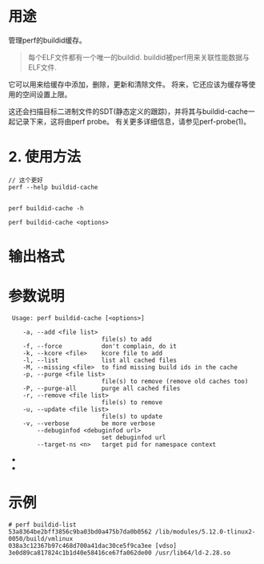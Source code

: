 


# 用途

管理perf的buildid缓存。

> 每个ELF文件都有一个唯一的buildid. buildid被perf用来关联性能数据与ELF文件.

它可以用来给缓存中添加，删除，更新和清除文件。 将来，它还应该为缓存等使用的空间设置上限。

这还会扫描目标二进制文件的SDT(静态定义的跟踪)，并将其与buildid-cache一起记录下来，这将由perf probe。 有关更多详细信息，请参见perf-probe(1)。

# 2. 使用方法

```
// 这个更好
perf --help buildid-cache


perf buildid-cache -h
```

```
perf buildid-cache <options>
```

# 输出格式


# 参数说明

```
 Usage: perf buildid-cache [<options>]

    -a, --add <file list>
                          file(s) to add
    -f, --force           don't complain, do it
    -k, --kcore <file>    kcore file to add
    -l, --list            list all cached files
    -M, --missing <file>  to find missing build ids in the cache
    -p, --purge <file list>
                          file(s) to remove (remove old caches too)
    -P, --purge-all       purge all cached files
    -r, --remove <file list>
                          file(s) to remove
    -u, --update <file list>
                          file(s) to update
    -v, --verbose         be more verbose
        --debuginfod <debuginfod url>
                          set debuginfod url
        --target-ns <n>   target pid for namespace context
```

* 
* 

##


# 示例

```
# perf buildid-list
53a8364be2bff3856c9ba03bd0a475b7da0b0562 /lib/modules/5.12.0-tlinux2-0050/build/vmlinux
038a3c12367b97c468d700a41dac30ce5f9ca3ee [vdso]
3e0d89ca817824c1b1d40e58416ce67fa062de00 /usr/lib64/ld-2.28.so
```